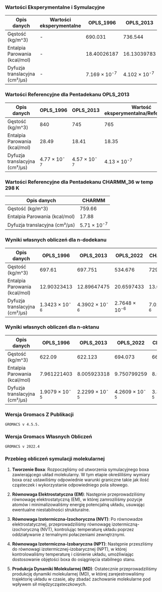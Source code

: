 ### Wartości Eksperymentalne i Symulacyjne

| Opis danych                   | Wartości eksperymentalne | OPLS_1996                | OPLS_2013               | OPLS_2022               | CHARMM_36              |
|-------------------------------|--------------------------|--------------------------|-------------------------|-------------------------|------------------------|
| Gęstość  (kg/m^3)             | -                        | 690.031                  | 736.544                 | 768.962                 | 747.693                |
| Entalpia Parowania (kcal/mol) | -                        | 18.40026187              | 16.13039783             | 27.03467998             | 16.19421346            |
| Dyfuzja translacyjna (cm²/µs) | -                        | 7.169 × 10<sup>-7</sup>  | 4.102 × 10<sup>-7</sup> | 2.845 × 10<sup>-7</sup> | 5.224 × 10<sup>-7</sup> |

### Wartości Referencyjne dla Pentadekanu OPLS_2013

| Opis danych                   | OPLS_1996                | OPLS_2013               | Wartość eksperymentalna/Referencyjna |
|-------------------------------|--------------------------|-------------------------|--------------------------------------|
| Gęstość  (kg/m^3)             | 840                      | 745                     | 765                                  |
| Entalpia Parowania (kcal/mol) | 28.49                    | 18.41                   | 18.35                                |
| Dyfuzja translacyjna (cm²/µs) | 4.77 × 10<sup>-7</sup>   | 4.57 × 10<sup>-7</sup>  | 4.13 × 10<sup>-7</sup>               |

### Wartości Referencyjne dla Pentadekanu CHARMM_36 w temp 298 K

| Opis danych                   | CHARMM                  |
|-------------------------------|-------------------------|
| Gęstość  (kg/m^3)             | 759.66                  |
| Entalpia Parowania (kcal/mol) | 17.88                   |
| Dyfuzja translacyjna (cm²/µs) | 5.71 × 10<sup>-7</sup>  |

### Wyniki własnych obliczeń dla n-dodekanu

| Opis danych                   | OPLS_1996               | OPLS_2013              | OPLS_2022              | CHARMM_36             |
|-------------------------------|-------------------------|------------------------|------------------------|-----------------------|
| Gęstość  (kg/m^3)             | 697.61                  | 697.751                | 534.676                | 729.296               |
| Entalpia Parowania (kcal/mol) | 12.90323413             | 12.89647475            | 20.6597433             | 13.07980533           |
| Dyfuzja translacyjna (cm²/µs) | 1.3423 × 10<sup>-6</sup>| 4.3902 × 10<sup>-6</sup>| 2.7648 × 10<sup>-6</sup>| 7.0291 × 10<sup>-6</sup> |

### Wyniki własnych obliczeń dla n-oktanu

| Opis danych                   | OPLS_1996               | OPLS_2013              | OPLS_2022              | CHARMM_36             |
|-------------------------------|-------------------------|------------------------|------------------------|-----------------------|
| Gęstość  (kg/m^3)             | 622.09                  | 622.123                | 694.073                | 665.283               |
| Entalpia Parowania (kcal/mol) | 7.961221403             | 8.005923318            | 9.750799259            | 8.581317562           |
| Dyfuzja translacyjna (cm²/µs) | 1.9079 × 10<sup>-5</sup>| 2.2299 × 10<sup>-5</sup>| 4.2609 × 10<sup>-5</sup>| 3.3454 × 10<sup>-5</sup> |

### Wersja Gromacs Z Publikacji 
    GROMACS v 4.5.5.
### Wersja Gromacs Własnych Obliczeń
    GROMACS v 2022.4
### Przebieg obliczeń symulacji molekularnej

1. **Tworzenie Boxa**:
   Rozpoczęliśmy od utworzenia symulacyjnego boxa zawierającego układ molekularny. W tym etapie określiliśmy wymiary boxa oraz ustawiliśmy odpowiednie warunki graniczne takie jak ilość cząsteczek i wykorzystanie odpowiedniego pola siłowego.

2. **Równowaga Elektrostatyczna (EM)**:
   Następnie przeprowadziliśmy równowagę elektrostatyczną (EM), w której zamroziliśmy pozycje atomów i minimalizowaliśmy energię potencjalną układu, usuwając ewentualne niestabilności strukturalne.

3. **Równowaga Izotermiczna-Izochoryczna (NVT)**:
   Po równowadze elektrostatycznej, przeprowadziliśmy równowagę izotermiczną-izochoryczną (NVT), kontrolując temperaturę układu poprzez oddziaływanie z termalnymi połaczeniami zewnętrznymi.

4. **Równowaga Izotermiczna-Izobaryczna (NPT)**:
   Następnie przeszliśmy do równowagi izotermicznej-izobarycznej (NPT), w której kontrolowaliśmy temperaturę i ciśnienie układu, umożliwiając dostosowanie objętości boxa do osiągnięcia stabilnego stanu.

5. **Produkcja Dynamiki Molekularnej (MD)**:
   Ostatecznie przeprowadziliśmy produkcję dynamiki molekularnej (MD), w której zarejestrowaliśmy trajektorię układu w czasie, aby zbadać zachowanie molekularne pod wpływem sił międzycząsteczkowych.

